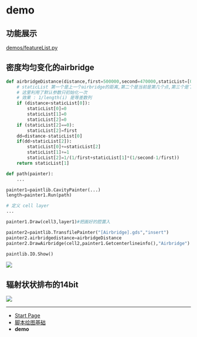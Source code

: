 # demo

## 功能展示

[demos/featureList.py](https://github.com/zhaouv/sqc-painter/blob/master/demos/featureList.py)

## 密度均匀变化的airbridge

``` python
def airbridgeDistance(distance,first=500000,second=470000,staticList=[0,0,0]):
    # staticList 第一个是上一个airbridge的距离,第二个是当前是第几个点,第三个是下一次的间隔
    # 这里利用了默认参数只初始化一次
    # 效果 : 1/length(i) 是等差数列
    if (distance<staticList[0]):
        staticList[0]=0
        staticList[1]=0
        staticList[2]=0
    if (staticList[2]==0):
        staticList[2]=first
    dd=distance-staticList[0]
    if(dd>staticList[2]):
        staticList[0]+=staticList[2]
        staticList[1]+=1
        staticList[2]=1/(1/first+staticList[1]*(1/second-1/first))
    return staticList[1]

def path(painter):
    ...

painter1=paintlib.CavityPainter(...)
length=painter1.Run(path)

# 定义 cell layer
...

painter1.Draw(cell3,layer1)#把画好的腔置入

painter2=paintlib.TransfilePainter("[Airbridge].gds","insert")
painter2.airbridgedistance=airbridgeDistance
painter2.DrawAirbridge(cell2,painter1.Getcenterlineinfo(),"Airbridge")

paintlib.IO.Show()
```

![](img_md/tmp1.png)

## 辐射状状排布的14bit

![](img_md/tmp2.png)

- - -

- [Start Page](README.md)  
- [脚本绘图基础](base.md)  
- **demo**  